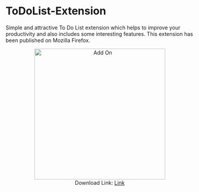 # ToDoList-Extension
Simple and attractive To Do List extension which helps to improve your productivity and also includes some interesting features. This extension has been published on Mozilla Firefox.
<p align="center">
  <img src="https://i.ibb.co/p0CnkxQ/add-on.png" width="350" title="Add On"><br>
  Download Link: <a href="https://addons.mozilla.org/en-US/firefox/addon/check-list/?utm_source=addons.mozilla.org&utm_medium=referral&utm_content=search" > Link </a>
  
</p>
